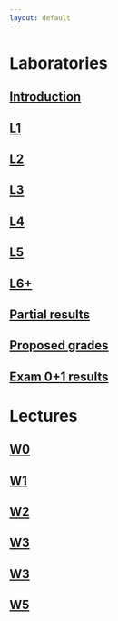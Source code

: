 ```yaml
---
layout: default
---
```



# Laboratories
## [Introduction](/static/introduction.pdf)
## [L1](https://github.com/Large-scale-data-processing/l1-2019-base)
## [L2](https://github.com/Large-scale-data-processing/l2-2019-base)
## [L3](https://github.com/Large-scale-data-processing/l3-2019-base)
## [L4](https://github.com/Large-scale-data-processing/l4-2019-base)
## [L5](https://github.com/Large-scale-data-processing/l5-2019-base)
## [L6+](https://github.com/Large-scale-data-processing/l6-2019-base)
## [Partial results](/static/results.pdf)
## [Proposed grades](/static/grades.pdf)
## [Exam 0+1 results](/static/egzamin_1.pdf)

# Lectures
## [W0](/static/W0.pdf)
## [W1](/static/W1.pdf)
## [W2](/static/W2.pdf)
## [W3](/static/W3.pdf)
## [W3](/static/W4.pdf)
## [W5](/static/W5.pdf)
